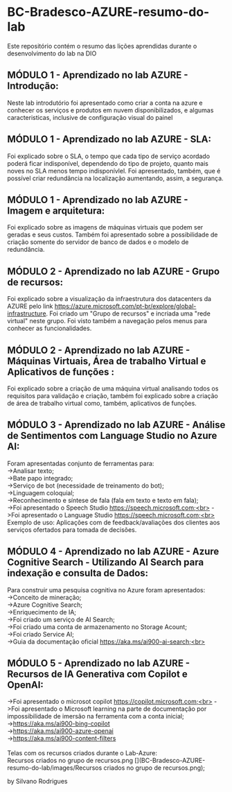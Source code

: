 # BC-Bradesco-AZURE-resumo-do-lab
Este repositório contém o resumo das lições aprendidas durante o desenvolvimento do lab na DIO
## MÓDULO 1 -  Aprendizado no lab AZURE - Introdução:
Neste lab introdutório foi apresentado como criar a conta na azure e conhecer os serviços e produtos em nuvem disponibilizados, e algumas caracteristicas, inclusive de configuração visual do painel
## MÓDULO 1 -  Aprendizado no lab AZURE - SLA:
Foi explicado sobre o SLA, o tempo que cada tipo de serviço acordado poderá ficar indisponível, dependendo do tipo de projeto, quanto mais noves no SLA menos tempo indisponívlel. Foi apresentado, também, que é possível criar redundância na localização aumentando, assim, a segurança.
## MÓDULO 1 -  Aprendizado no lab AZURE - Imagem e arquitetura:
Foi explicado sobre as imagens de máquinas virtuais que podem ser geradas e seus custos. Também foi apresentado sobre a possibilidade de criação somente do servidor de banco de dados e o modelo de redundância.
## MÓDULO 2 -  Aprendizado no lab AZURE - Grupo de recursos:
Foi explicado sobre a visualização da infraestrutura dos datacenters da AZURE pelo link <https://azure.microsoft.com/pt-br/explore/global-infrastructure>. Foi criado um "Grupo de recursos" e incriada uma "rede virtual" neste grupo. Foi visto também a navegação pelos menus para conhecer as funcionalidades.
## MÓDULO 2 -  Aprendizado no lab AZURE - Máquinas Virtuais, Área de trabalho Virtual e Aplicativos de funções :
Foi explicado sobre a criação de uma máquina virtual analisando todos os requisitos para validação e criação, também foi explicado sobre a criação de área de trabalho virtual como, também, aplicativos de funções.
## MÓDULO 3 -  Aprendizado no lab AZURE - Análise de Sentimentos com Language Studio no Azure AI:
Foram apresentadas conjunto de ferramentas para:<br>
->Analisar texto;<br>
->Bate papo integrado;<br>
->Serviço de bot (necessidade de treinamento do bot);<br>
->Linguagem coloquial;<br>
->Reconhecimento e síntese de fala (fala em texto e texto em fala);<br>
->Foi apresentado o Speech Studio https://speech.microsoft.com;<br>
->Foi apresentado o Language Studio https://speech.microsoft.com;<br>
Exemplo de uso: Aplicações com de feedback/avaliações dos clientes aos serviços ofertados para tomada de decisões.<br>
## MÓDULO 4 -  Aprendizado no lab AZURE - Azure Cognitive Search - Utilizando AI Search para indexação e consulta de Dados:<br>
Para construir uma pesquisa cognitiva no Azure foram apresentados:<br>
->Conceito de mineração;<br>
->Azure Cognitive Search;<br>
->Enriquecimento de IA;<br>
->Foi criado um serviço de AI Search;<br>
->Foi criado uma conta de armazenamento no Storage Acount;<br>
->Foi criado  Service AI;<br>
->Guia da documentação oficial https://aka.ms/ai900-ai-search;<br>
## MÓDULO 5 -  Aprendizado no lab AZURE - Recursos de IA Generativa com Copilot e OpenAI:<br>
->Foi apresentado o microsot copilot https://copilot.microsoft.com;<br>
->Foi apresentado o Microsoft learning na parte de documentação por impossibilidade de imersão na ferramenta com a conta inicial; <br>
->https://aka.ms/ai900-bing-copilot<br>
->https://aka.ms/ai900-azure-openai<br>
->https://aka.ms/ai900-content-filters<br>
<br>
Telas com os recursos criados durante o Lab-Azure:<br>
Recursos criados no grupo de recursos.png
[](BC-Bradesco-AZURE-resumo-do-lab/images/Recursos criados no grupo de recursos.png);


by Silvano Rodrigues

